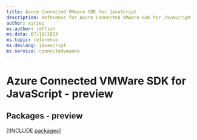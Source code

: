 ```yaml
---
title: Azure Connected VMware SDK for JavaScript
description: Reference for Azure Connected VMware SDK for JavaScript
author: xirzec
ms.author: jeffish
ms.data: 07/18/2023
ms.topic: reference
ms.devlang: javascript
ms.service: connectedvmware
---
```

# Azure Connected VMWare SDK for JavaScript - preview
## Packages - preview
[!INCLUDE [packages](connected-vmware-index.md)]